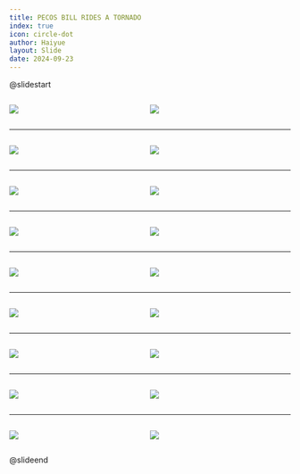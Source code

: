 ```yaml
---
title: PECOS BILL RIDES A TORNADO
index: true
icon: circle-dot
author: Haiyue
layout: Slide
date: 2024-09-23
---
```

 
@slidestart

<div style="display:flex">
<div style="flex:1">

![](/reading/english/Level-O/PECOS%20BILL%20RIDES%20A%20TORNADO/001.webp)
</div>
<div style="flex:1">

![](/reading/english/Level-O/PECOS%20BILL%20RIDES%20A%20TORNADO/002.webp)
</div>
</div>

---

<div style="display:flex">
<div style="flex:1">

![](/reading/english/Level-O/PECOS%20BILL%20RIDES%20A%20TORNADO/003.webp)
</div>
<div style="flex:1">

![](/reading/english/Level-O/PECOS%20BILL%20RIDES%20A%20TORNADO/004.webp)
</div>
</div>

---

<div style="display:flex">
<div style="flex:1">

![](/reading/english/Level-O/PECOS%20BILL%20RIDES%20A%20TORNADO/005.webp)
</div>
<div style="flex:1">

![](/reading/english/Level-O/PECOS%20BILL%20RIDES%20A%20TORNADO/006.webp)
</div>
</div>

---

<div style="display:flex">
<div style="flex:1">

![](/reading/english/Level-O/PECOS%20BILL%20RIDES%20A%20TORNADO/007.webp)
</div>
<div style="flex:1">

![](/reading/english/Level-O/PECOS%20BILL%20RIDES%20A%20TORNADO/008.webp)
</div>
</div>

---

<div style="display:flex">
<div style="flex:1">

![](/reading/english/Level-O/PECOS%20BILL%20RIDES%20A%20TORNADO/009.webp)
</div>
<div style="flex:1">

![](/reading/english/Level-O/PECOS%20BILL%20RIDES%20A%20TORNADO/010.webp)
</div>
</div>

---

<div style="display:flex">
<div style="flex:1">

![](/reading/english/Level-O/PECOS%20BILL%20RIDES%20A%20TORNADO/011.webp)
</div>
<div style="flex:1">

![](/reading/english/Level-O/PECOS%20BILL%20RIDES%20A%20TORNADO/012.webp)
</div>
</div>

---

<div style="display:flex">
<div style="flex:1">

![](/reading/english/Level-O/PECOS%20BILL%20RIDES%20A%20TORNADO/013.webp)
</div>
<div style="flex:1">

![](/reading/english/Level-O/PECOS%20BILL%20RIDES%20A%20TORNADO/014.webp)
</div>
</div>

---

<div style="display:flex">
<div style="flex:1">

![](/reading/english/Level-O/PECOS%20BILL%20RIDES%20A%20TORNADO/015.webp)
</div>
<div style="flex:1">

![](/reading/english/Level-O/PECOS%20BILL%20RIDES%20A%20TORNADO/016.webp)
</div>
</div>

---

<div style="display:flex">
<div style="flex:1">

![](/reading/english/Level-O/PECOS%20BILL%20RIDES%20A%20TORNADO/017.webp)
</div>
<div style="flex:1">

![](/reading/english/Level-O/PECOS%20BILL%20RIDES%20A%20TORNADO/018.webp)
</div>
</div>

@slideend